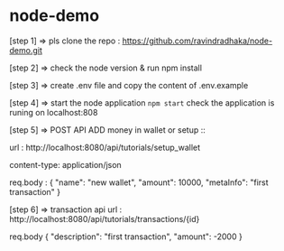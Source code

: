 # node-demo
[step 1] => pls clone the repo : https://github.com/ravindradhaka/node-demo.git

[step 2] => check the node version & run npm install

[step 3] => create .env file and copy the content of .env.example

[step 4] => start the node application `npm start` check the application is runing on localhost:808

[step 5] => POST API ADD money in wallet or setup ::

url : http://localhost:8080/api/tutorials/setup_wallet

content-type: application/json

req.body :  {
    "name": "new wallet",
    "amount": 10000,
    "metaInfo": "first transaction"
}


[step 6] => transaction api 
url : http://localhost:8080/api/tutorials/transactions/{id}

req.body {
    "description": "first transaction",
    "amount": -2000
}
